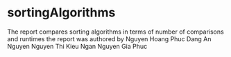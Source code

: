 # sortingAlgorithms
The report compares sorting algorithms in terms of number of comparisons and runtimes 
the report was authored by 
Nguyen Hoang Phuc
Dang An Nguyen
Nguyen Thi Kieu Ngan
Nguyen Gia Phuc
